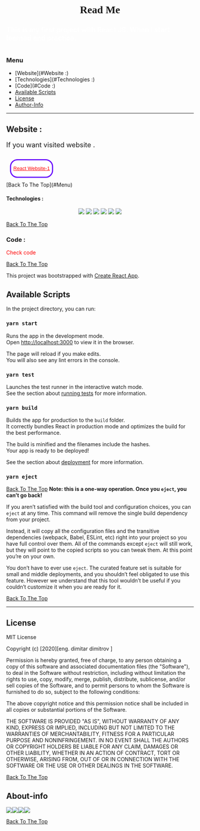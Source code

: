 

<div>
<style>@import url('https://fonts.googleapis.com/css2?family=Lobster&display=swap');</style>
<h1 style="text-align:center; font-family: 'Lobster', cursive; ">Read Me</h1>
</div>

<h1 style= "color:white; font-size: 1.3em;" >This is my first project with React JS. When i start learned and practice.<h1>

### Menu

- [Website](#Website :)
- [Technologies](#Technologies :)
- [Code](#Code :)
- [Available Scripts](#Available-Scripts)
- [License](#license)
- [Author-Info](#About-info)

---

## Website :

<div>
<p style="font-size: 1.3em;">
If you want visited website .
</p>
<button style="background-color:white; cursor: pointer; margin: 10px; border: 3px solid #6603fc; border-radius: 20px; height: 50px;">
<a href="https://mitaka1210.github.io/React-Website-1/" style="color: red;"> React Website-1</a></button>
</div>
[Back To The Top](#Menu)

#### Technologies :

<div style="text-align: center; margin-bottom: 15px">
<img src="https://img.icons8.com/plasticine/50/000000/react.png"/>
<img src="https://img.icons8.com/color/50/000000/javascript.png"/>
<img src="https://img.icons8.com/fluent/50/000000/visual-studio-code-2019.png"/>
<img src="https://img.icons8.com/color/48/000000/html-5.png"/>
<img src="https://img.icons8.com/color/48/000000/css3.png"/>
<img src="https://img.icons8.com/color/48/000000/sass.png"/>
</div>

[Back To The Top](#Menu)

### Code :

<a style="color: red;">Check code</a>

[Back To The Top](#Menu)

This project was bootstrapped with [Create React App](https://github.com/facebook/create-react-app).

## Available Scripts

In the project directory, you can run:

### `yarn start`

Runs the app in the development mode.<br />
Open [http://localhost:3000](http://localhost:3000) to view it in the browser.

The page will reload if you make edits.<br />
You will also see any lint errors in the console.

### `yarn test`

Launches the test runner in the interactive watch mode.<br />
See the section about [running tests](https://facebook.github.io/create-react-app/docs/running-tests) for more information.

### `yarn build`

Builds the app for production to the `build` folder.<br />
It correctly bundles React in production mode and optimizes the build for the best performance.

The build is minified and the filenames include the hashes.<br />
Your app is ready to be deployed!

See the section about [deployment](https://facebook.github.io/create-react-app/docs/deployment) for more information.

### `yarn eject`

[Back To The Top](#Menu)
**Note: this is a one-way operation. Once you `eject`, you can’t go back!**

If you aren’t satisfied with the build tool and configuration choices, you can `eject` at any time. This command will remove the single build dependency from your project.

Instead, it will copy all the configuration files and the transitive dependencies (webpack, Babel, ESLint, etc) right into your project so you have full control over them. All of the commands except `eject` will still work, but they will point to the copied scripts so you can tweak them. At this point you’re on your own.

You don’t have to ever use `eject`. The curated feature set is suitable for small and middle deployments, and you shouldn’t feel obligated to use this feature. However we understand that this tool wouldn’t be useful if you couldn’t customize it when you are ready for it.

[Back To The Top](#Menu)

---

## License

MIT License

Copyright (c) [2020][eng. dimitar dimitrov ]

Permission is hereby granted, free of charge, to any person obtaining a copy
of this software and associated documentation files (the "Software"), to deal
in the Software without restriction, including without limitation the rights
to use, copy, modify, merge, publish, distribute, sublicense, and/or sell
copies of the Software, and to permit persons to whom the Software is
furnished to do so, subject to the following conditions:

The above copyright notice and this permission notice shall be included in all
copies or substantial portions of the Software.

THE SOFTWARE IS PROVIDED "AS IS", WITHOUT WARRANTY OF ANY KIND, EXPRESS OR
IMPLIED, INCLUDING BUT NOT LIMITED TO THE WARRANTIES OF MERCHANTABILITY,
FITNESS FOR A PARTICULAR PURPOSE AND NONINFRINGEMENT. IN NO EVENT SHALL THE
AUTHORS OR COPYRIGHT HOLDERS BE LIABLE FOR ANY CLAIM, DAMAGES OR OTHER
LIABILITY, WHETHER IN AN ACTION OF CONTRACT, TORT OR OTHERWISE, ARISING FROM,
OUT OF OR IN CONNECTION WITH THE SOFTWARE OR THE USE OR OTHER DEALINGS IN THE
SOFTWARE.

[Back To The Top](#Menu)

## 									About-info

<a href="https://www.facebook.com/mitaka1210"><img src="https://icons.iconarchive.com/icons/yootheme/social-bookmark/64/social-facebook-button-blue-icon.png"/></a><a href="https://twitter.com/dimitar1201"><img src="https://icons.iconarchive.com/icons/emey87/social-button/64/twitter-icon.png"/></a><a href="https://www.linkedin.com/in/dimitar-dimitrov-a537a2162/"><img src="https://icons.iconarchive.com/icons/martz90/circle/64/linkedin-icon.png"/></a><a href="https://mitaka1210.github.io/Portfolio-ENG"><img src="https://icons.iconarchive.com/icons/social-media-icons/glossy-social/64/Website-icon.png"/></a>

[Back To The Top](#Menu)

>